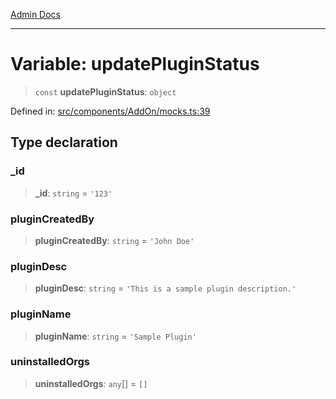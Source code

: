 [Admin Docs](/)

***

# Variable: updatePluginStatus

> `const` **updatePluginStatus**: `object`

Defined in: [src/components/AddOn/mocks.ts:39](https://github.com/PalisadoesFoundation/talawa-admin/blob/main/src/components/AddOn/mocks.ts#L39)

## Type declaration

### \_id

> **\_id**: `string` = `'123'`

### pluginCreatedBy

> **pluginCreatedBy**: `string` = `'John Doe'`

### pluginDesc

> **pluginDesc**: `string` = `'This is a sample plugin description.'`

### pluginName

> **pluginName**: `string` = `'Sample Plugin'`

### uninstalledOrgs

> **uninstalledOrgs**: `any`[] = `[]`
